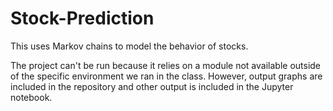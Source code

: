 # Stock-Prediction
This uses Markov chains to model the behavior of stocks.

The project can't be run because it relies on a module not available outside of 
the specific environment we ran in the class. However, output graphs are included in the repository
and other output is included in the Jupyter notebook.
